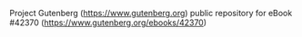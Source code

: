 Project Gutenberg (https://www.gutenberg.org) public repository for eBook #42370 (https://www.gutenberg.org/ebooks/42370)

